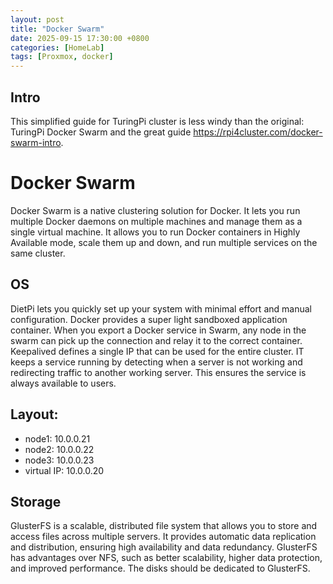 ```yaml
---
layout: post
title: "Docker Swarm"
date: 2025-09-15 17:30:00 +0800
categories: [HomeLab]
tags: [Proxmox, docker]
---
```

## Intro
This simplified guide for TuringPi cluster is less windy than the original: TuringPi Docker Swarm and the great guide https://rpi4cluster.com/docker-swarm-intro.

# Docker Swarm
Docker Swarm is a native clustering solution for Docker. It lets you run multiple Docker daemons on multiple machines and manage them as a single virtual machine. It allows you to run Docker containers in Highly Available mode, scale them up and down, and run multiple services on the same cluster.

## OS
DietPi lets you quickly set up your system with minimal effort and manual configuration. Docker provides a super light sandboxed application container.
When you export a Docker service in Swarm, any node in the swarm can pick up the connection and relay it to the correct container. Keepalived defines a single IP that can be used for the entire cluster. IT keeps a service running by detecting when a server is not working and redirecting traffic to another working server. This ensures the service is always available to users.

## Layout:
- node1: 10.0.0.21
- node2: 10.0.0.22
- node3: 10.0.0.23
- virtual IP: 10.0.0.20

## Storage
GlusterFS is a scalable, distributed file system that allows you to store and access files across multiple servers. It provides automatic data replication and distribution, ensuring high availability and data redundancy. GlusterFS has advantages over NFS, such as better scalability, higher data protection, and improved performance. The disks should be dedicated to GlusterFS.
